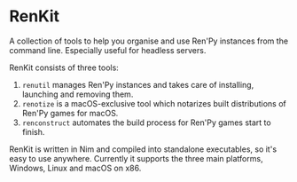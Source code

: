 # RenKit

A collection of tools to help you organise and use Ren'Py instances from the command line. Especially useful for headless servers.

RenKit consists of three tools:
1. `renutil` manages Ren'Py instances and takes care of installing, launching and removing them.
2. `renotize` is a macOS-exclusive tool which notarizes built distributions of Ren'Py games for macOS.
3. `renconstruct` automates the build process for Ren'Py games start to finish.

RenKit is written in Nim and compiled into standalone executables, so it's easy to use anywhere. Currently it supports the three main platforms, Windows, Linux and macOS on x86.

